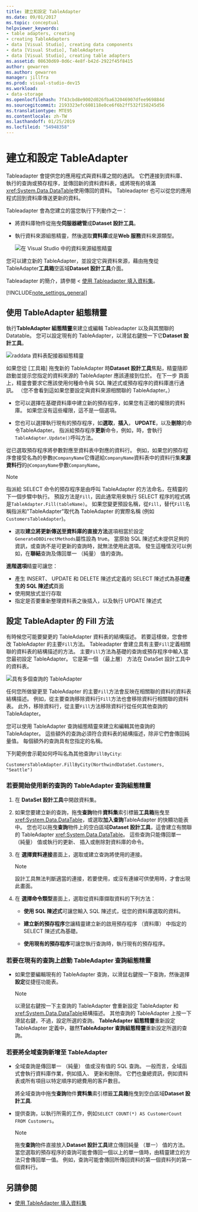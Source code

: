 ```yaml
---
title: 建立和設定 TableAdapter
ms.date: 09/01/2017
ms.topic: conceptual
helpviewer_keywords:
- table adapters, creating
- creating TableAdapters
- data [Visual Studio], creating data components
- data [Visual Studio], TableAdapters
- data [Visual Studio], creating table adapters
ms.assetid: 08630d69-0d6c-4e8f-b42d-2922f45f8415
author: gewarren
ms.author: gewarren
manager: jillfra
ms.prod: visual-studio-dev15
ms.workload:
- data-storage
ms.openlocfilehash: 7f43cbd8e9002d026fba632046907dfee969884d
ms.sourcegitcommit: 2193323efc608118e0ce6f6b2ff532f158245d56
ms.translationtype: MTE95
ms.contentlocale: zh-TW
ms.lasthandoff: 01/25/2019
ms.locfileid: "54948358"
---
```

# <a name="create-and-configure-tableadapters"></a>建立和設定 TableAdapter

Tableadapter 會提供您的應用程式與資料庫之間的通訊。 它們連接到資料庫、 執行的查詢或預存程序，並傳回新的資料資料表，或將現有的填滿<xref:System.Data.DataTable>使用傳回的資料。 Tableadapter 也可以從您的應用程式回到資料庫傳送更新的資料。

Tableadapter 會為您建立的當您執行下列動作之一：

- 將資料庫物件從拖曳**伺服器總管**成**Dataset 設計工具**。

- 執行資料來源組態精靈，然後選取**資料庫**或是**Web 服務**資料來源類型。

   ![在 Visual Studio 中的資料來源組態精靈](media/data-source-configuration-wizard.png)

您可以建立新的 TableAdapter，並設定它與資料來源，藉由拖曳從 TableAdapter**工具箱**空區域**Dataset 設計工具**介面。

Tableadapter 的簡介，請參閱 <<c0> [ 使用 Tableadapter 填入資料集](../data-tools/fill-datasets-by-using-tableadapters.md)。

[!INCLUDE[note_settings_general](../data-tools/includes/note_settings_general_md.md)]

## <a name="use-the-tableadapter-configuration-wizard"></a>使用 TableAdapter 組態精靈

執行**TableAdapter 組態精靈**來建立或編輯 Tableadapter 以及與其關聯的 Datatable。 您可以設定現有的 TableAdapter，以滑鼠右鍵按一下它**Dataset 設計工具**。

![raddata 資料表配接器組態精靈](../data-tools/media/raddata-table-adapter-configuration-wizard.png)

如果您從 [工具箱] 拖曳新的 TableAdapter 時**Dataset 設計工具**焦點，精靈隨即啟動並提示您指定的資料來源的 TableAdapter 應該連接到位於。 在下一步 頁面上，精靈會要求它應該使用何種命令與 SQL 陳述式或預存程序的資料庫進行通訊。 （您不會看到這如果您要設定與資料來源相關聯的 TableAdapter。）

- 您可以選擇在基礎資料庫中建立新的預存程序，如果您有正確的權限的資料庫。 如果您沒有這些權限，這不是一個選項。

- 您也可以選擇執行現有的預存程序，如**選取**，**插入**， **UPDATE**，以及**刪除**的命令TableAdapter。 指派給預存程序**更新**命令，例如，時，會執行`TableAdapter.Update()`呼叫方法。

從已選取預存程序將參數對應至資料表中對應的資料行。 例如，如果您的預存程序會接受名為的參數`@CompanyName`它傳遞給`CompanyName`資料表中的資料行集**來源資料行**的`@CompanyName`參數`CompanyName`。

> [!NOTE]
> 指派給 SELECT 命令的預存程序是由呼叫 TableAdapter 的方法命名，在精靈的下一個步驟中執行。 預設方法是`Fill`，因此通常用來執行 SELECT 程序的程式碼是`TableAdapter.Fill(tableName)`。 如果您變更預設名稱，從`Fill`，替代`Fill`名稱指派和"TableAdapter"取代為 TableAdapter 的實際名稱 (例如`CustomersTableAdapter`)。

- 選取**建立將更新傳送至資料庫的直接方法**選項相當於設定`GenerateDBDirectMethods`屬性設為 true。 當原始 SQL 陳述式未提供足夠的資訊，或查詢不是可更新的查詢時，就無法使用此選項。 發生這種情況可以例如，在**聯結**查詢及傳回單一 （純量） 值的查詢。

**進階選項**精靈可讓您：

- 產生 INSERT、 UPDATE 和 DELETE 陳述式定義的 SELECT 陳述式為基礎**產生的 SQL 陳述式**頁面
- 使用開放式並行存取
- 指定是否要重新整理資料表之後插入，以及執行 UPDATE 陳述式

## <a name="configure-a-tableadapters-fill-method"></a>設定 TableAdapter 的 Fill 方法

有時候您可能要變更的 TableAdapter 資料表的結構描述。 若要這樣做，您會修改 TableAdapter 的主要`Fill`方法。 Tableadapter 會建立具有主要`Fill`定義相關聯的資料表的結構描述的方法。 主要`Fill`方法為基礎的查詢或預存程序中輸入當您最初設定 TableAdapter。 它是第一個 （最上層） 方法在 DataSet 設計工具中的資料表。

![具有多個查詢的 TableAdapter](../data-tools/media/tableadapter.gif)

任何您所做變更至 TableAdapter 的主要`Fill`方法會反映在相關聯的資料的資料表結構描述。 例如，從主要查詢移除資料行`Fill`方法也會移除資料行相關聯的資料表。 此外，移除資料行，從主要`Fill`方法移除資料行從任何其他查詢的 TableAdapter。

您可以使用 TableAdapter 查詢組態精靈來建立和編輯其他查詢的 TableAdapter。 這些額外的查詢必須符合資料表的結構描述，除非它們會傳回純量值。  每個額外的查詢具有您指定的名稱。

下列範例會示範如何呼叫名為其他查詢`FillByCity`:

`CustomersTableAdapter.FillByCity(NorthwindDataSet.Customers, "Seattle")`

### <a name="to-start-the-tableadapter-query-configuration-wizard-with-a-new-query"></a>若要開始使用新的查詢的 TableAdapter 查詢組態精靈

1.  在 **DataSet 設計工具**中開啟資料集。

2.  如果您要建立新的查詢，拖曳**查詢**物件**資料集**索引標籤**工具箱**拖曳至<xref:System.Data.DataTable>，或選取**加入查詢**TableAdapter 的快顯功能表中。 您也可以拖曳**查詢**物件上的空白區域**Dataset 設計工具**，這會建立有關聯的 TableAdapter <xref:System.Data.DataTable>。 這些查詢只能傳回單一 （純量） 值或執行的更新、 插入或刪除對資料庫的命令。

3.  在 **選擇資料連接**畫面上，選取或建立查詢將使用的連接。

    > [!NOTE]
    > 設計工具無法判斷適當的連接，若要使用，或沒有連線可供使用時，才會出現此畫面。

4.  在 **選擇命令類型**畫面上，選取從資料庫擷取資料的下列方法：

    - **使用 SQL 陳述式**可讓您輸入 SQL 陳述式，從您的資料庫選取的資料。

    - **建立新的預存程序**您讓精靈建立新的啟用預存程序 （資料庫） 中指定的 SELECT 陳述式為基礎。

    - **使用現有的預存程序**可讓您執行查詢時，執行現有的預存程序。

### <a name="to-start-the-tableadapter-query-configuration-wizard-on-an-existing-query"></a>若要在現有的查詢上啟動 TableAdapter 查詢組態精靈

- 如果您要編輯現有的 TableAdapter 查詢，以滑鼠右鍵按一下查詢，然後選擇**設定**從捷徑功能表。

    > [!NOTE]
    > 以滑鼠右鍵按一下主查詢的 TableAdapter 會重新設定 TableAdapter 和<xref:System.Data.DataTable>結構描述。 其他查詢的 TableAdapter 上按一下滑鼠右鍵，不過，設定所選的查詢。 **TableAdapter 組態精靈**重新設定 TableAdapter 定義中，雖然**TableAdapter 查詢組態精靈**重新設定所選的查詢。

### <a name="to-add-a-global-query-to-a-tableadapter"></a>若要將全域查詢新增至 TableAdapter

- 全域查詢是傳回單一 （純量） 值或沒有值的 SQL 查詢。 一般而言，全域函式會執行資料庫作業，例如插入、 更新和刪除。 它們也彙總資訊，例如資料表或所有項目以特定順序的總費用的客戶數目。

     將全域查詢中拖曳**查詢**物件**資料集**索引標籤**工具箱**拖曳到空白區域**Dataset 設計工具**.

- 提供查詢，以執行所需的工作，例如`SELECT COUNT(*) AS CustomerCount FROM Customers`。

    > [!NOTE]
    > 拖曳**查詢**物件直接放入**Dataset 設計工具**建立傳回純量 （單一） 值的方法。 當您選取的預存程序的查詢可能會傳回一個以上的單一值時，由精靈建立的方法只會傳回單一值。 例如，查詢可能會傳回所傳回資料的第一個資料列的第一個資料行。

## <a name="see-also"></a>另請參閱

- [使用 TableAdapter 填入資料集](../data-tools/fill-datasets-by-using-tableadapters.md)